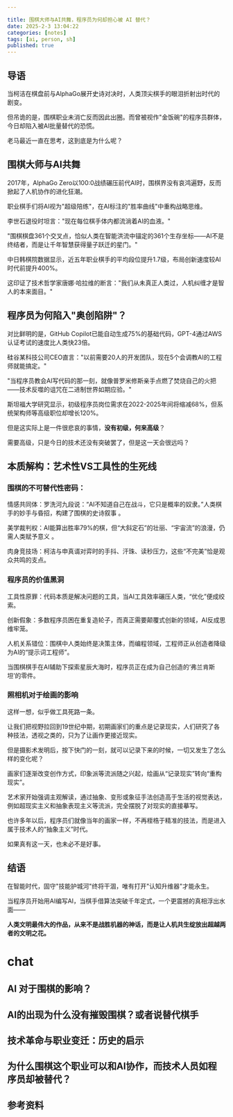 ```yaml
---

title: 围棋大师与AI共舞，程序员为何却担心被 AI 替代？
date: 2025-2-3 13:04:22 
categories: [notes]
tags: [ai, person, sh]
published: true
---
```



## 导语

当柯洁在棋盘前与AlphaGo展开史诗对决时，人类顶尖棋手的眼泪折射出时代的剧变。

但吊诡的是，围棋职业未消亡反而因此出圈。而曾被视作"金饭碗"的程序员群体，今日却陷入被AI批量替代的恐慌。

老马最近一直在思考，这到底是为什么呢？

## 围棋大师与AI共舞

2017年，AlphaGo Zero以100:0战绩碾压前代AI时，围棋界没有哀鸿遍野，反而掀起了人机协作的进化狂潮。

职业棋手们将AI视为"超级陪练"，在AI标注的"胜率曲线"中重构战略思维。

李世石退役时坦言："现在每位棋手体内都流淌着AI的血液。"

"围棋棋盘361个交叉点，恰似人类在智能洪流中锚定的361个生存坐标——AI不是终结者，而是让千年智慧获得量子跃迁的星门。"

中日韩棋院数据显示，近五年职业棋手的平均段位提升1.7级，布局创新速度较AI时代前提升400%。

这印证了技术哲学家唐娜·哈拉维的断言："我们从未真正人类过，人机纠缠才是智人的本来面目。"

## 程序员为何陷入"奥创陷阱"？

对比鲜明的是，GitHub Copilot已能自动生成75%的基础代码，GPT-4通过AWS认证考试的速度比人类快23倍。

硅谷某科技公司CEO直言："以前需要20人的开发团队，现在5个会调教AI的工程师就能搞定。"

"当程序员教会AI写代码的那一刻，就像普罗米修斯亲手点燃了焚烧自己的火把——技术反噬的诅咒在二进制世界如期应验。"

斯坦福大学研究显示，初级程序员岗位需求在2022-2025年间将缩减68%，但系统架构师等高级职位却增长120%。

但是这实际上是一件很悲哀的事情，**没有初级，何来高级**？

需要高级，只是今日的技术还没有突破罢了，但是这一天会很远吗？

## 本质解构：艺术性VS工具性的生死线

### 围棋的不可替代性密码：

情感共同体：罗洗河九段说：“AI不知道自己在战斗，它只是概率的奴隶。”人类棋手的妙手与昏招，构建了围棋的史诗叙事 。

美学裁判权：AI能算出胜率79%的棋，但“大斜定石”的壮丽、“宇宙流”的浪漫，仍需人类赋予意义 。

肉身竞技场：柯洁与申真谞对弈时的手抖、汗珠、读秒压力，这些“不完美”恰是观众共鸣的支点。

### 程序员的价值黑洞

工具性原罪：代码本质是解决问题的工具，当AI工具效率碾压人类，“优化”便成绞索。

创新假象：多数程序员困在重复造轮子，而真正需要颠覆式创新的领域，AI反成思维牢笼。

人机关系错位：围棋中人类始终是决策主体，而编程领域，工程师正从创造者降级为AI的“提示词工程师”。

当围棋棋手在AI辅助下探索星辰大海时，程序员正在成为自己创造的‘弗兰肯斯坦’的零件。

### 照相机对于绘画的影响

这样一想，似乎做工具死路一条。

让我们把视野拉回到19世纪中期，初期画家们的重点是记录现实，人们研究了各种技法，透视之类的，只为了让画作更接近现实。

但是摄影术发明后，按下快门的一刻，就可以记录下来的时候，一切又发生了怎么样的变化呢？

画家们逐渐改变创作方式，印象派等流派随之兴起，绘画从“记录现实”转向“重构现实”。

艺术家开始强调主观解读，通过抽象、变形或象征手法创造高于生活的视觉表达，例如超现实主义和抽象表现主义等流派，完全摆脱了对现实的直接摹写。

也许多年以后，程序员们就像当年的画家一样，不再桎梏于精准的技法，而是进入属于技术人的“抽象主义”时代。

如果真有这一天，也未必不是好事。

## 结语

在智能时代，固守"技能护城河"终将干涸，唯有打开"认知升维器"才能永生。

当程序员开始用AI编写AI，当棋手借算法突破千年定式，一个更震撼的真相浮出水面——  

**人类文明最伟大的作品，从来不是战胜机器的神话，而是让人机共生绽放出超越两者的文明之花。**


# chat

## AI 对于围棋的影响？


## AI的出现为什么没有摧毁围棋？或者说替代棋手

## 技术革命与职业变迁：历史的启示

## 为什么围棋这个职业可以和AI协作，而技术人员如程序员却被替代？

## 参考资料



